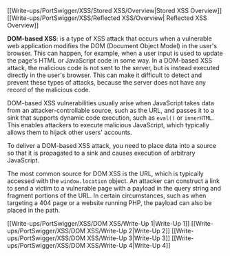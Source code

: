 [[Write-ups/PortSwigger/XSS/Stored XSS/Overview|Stored XSS Overview]]
[[Write-ups/PortSwigger/XSS/Reflected XSS/Overview| Reflected XSS Overview]]

**DOM-based XSS**: is a type of XSS attack that occurs when a vulnerable web application modifies the DOM (Document Object Model) in the user's browser. This can happen, for example, when a user input is used to update the page's HTML or JavaScript code in some way. In a DOM-based XSS attack, the malicious code is not sent to the server, but is instead executed directly in the user's browser. This can make it difficult to detect and prevent these types of attacks, because the server does not have any record of the malicious code.

DOM-based XSS vulnerabilities usually arise when JavaScript takes data from an attacker-controllable source, such as the URL, and passes it to a sink that supports dynamic code execution, such as `eval()` or `innerHTML`. This enables attackers to execute malicious JavaScript, which typically allows them to hijack other users' accounts.

To deliver a DOM-based XSS attack, you need to place data into a source so that it is propagated to a sink and causes execution of arbitrary JavaScript.

The most common source for DOM XSS is the URL, which is typically accessed with the `window.location` object. An attacker can construct a link to send a victim to a vulnerable page with a payload in the query string and fragment portions of the URL. In certain circumstances, such as when targeting a 404 page or a website running PHP, the payload can also be placed in the path.

[[Write-ups/PortSwigger/XSS/DOM XSS/Write-Up 1|Write-Up 1]]
[[Write-ups/PortSwigger/XSS/DOM XSS/Write-Up 2|Write-Up 2]]
[[Write-ups/PortSwigger/XSS/DOM XSS/Write-Up 3|Write-Up 3]]
[[Write-ups/PortSwigger/XSS/DOM XSS/Write-Up 4|Write-Up 4]]
